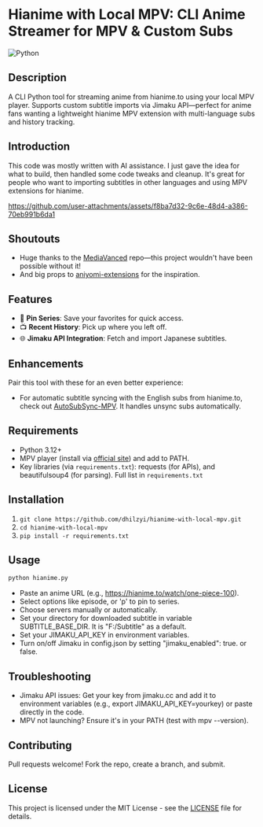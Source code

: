 # Hianime with Local MPV: CLI Anime Streamer for MPV & Custom Subs
![Python](https://img.shields.io/badge/python-3.12-green)

## Description
A CLI Python tool for streaming anime from hianime.to using your local MPV player. Supports custom subtitle imports via Jimaku API—perfect for anime fans wanting a lightweight hianime MPV extension with multi-language subs and history tracking.

## Introduction
This code was mostly written with AI assistance. I just gave the idea for what to build, then handled some code tweaks and cleanup. It's great for people who want to importing subtitles in other languages and using MPV extensions for hianime.

https://github.com/user-attachments/assets/f8ba7d32-9c6e-48d4-a386-70eb991b6da1

## Shoutouts
- Huge thanks to the [MediaVanced](https://github.com/yogesh-hacker/MediaVanced) repo—this project wouldn't have been possible without it!
- And big props to [aniyomi-extensions]( https://github.com/yuzono/aniyomi-extensions) for the inspiration.

## Features
- 📌 **Pin Series**: Save your favorites for quick access.
- 📺 **Recent History**: Pick up where you left off.
- 🌐 **Jimaku API Integration**: Fetch and import Japanese subtitles.

## Enhancements
Pair this tool with these for an even better experience:
- For automatic subtitle syncing with the English subs from hianime.to, check out [AutoSubSync-MPV](https://github.com/joaquintorres/autosubsync-mpv). It handles unsync subs automatically.

## Requirements
- Python 3.12+
- MPV player (install via [official site](https://mpv.io/)) and add to PATH.
- Key libraries (via `requirements.txt`): requests (for APIs), and beautifulsoup4 (for parsing). Full list in `requirements.txt`

## Installation
1. `git clone https://github.com/dhilzyi/hianime-with-local-mpv.git`
2. `cd hianime-with-local-mpv`
3. `pip install -r requirements.txt`

## Usage
```bash
python hianime.py
```
- Paste an anime URL (e.g., https://hianime.to/watch/one-piece-100).
- Select options like episode, or 'p' to pin to series.
- Choose servers manually or automatically.
- Set your directory for downloaded subtitle in variable SUBTITLE_BASE_DIR. It is "F:/Subtitle" as a default.
- Set your JIMAKU_API_KEY in environment variables.
- Turn on/off Jimaku in config.json by setting "jimaku_enabled": true. or false.

## Troubleshooting
- Jimaku API issues: Get your key from jimaku.cc and add it to environment variables (e.g., export JIMAKU_API_KEY=yourkey) or paste directly in the code.
- MPV not launching? Ensure it's in your PATH (test with mpv --version).

## Contributing
Pull requests welcome! Fork the repo, create a branch, and submit.

## License
This project is licensed under the MIT License - see the [LICENSE](https://github.com/dhilzyi/hianime-with-local-mpv/blob/master/LICENSE) file for details.

